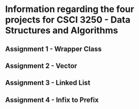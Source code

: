 # Information regarding the four projects for CSCI 3250 - Data Structures and Algorithms


## Assignment 1 - Wrapper Class


## Assignment 2 - Vector



## Assignment 3 - Linked List



## Assignment 4 - Infix to Prefix


